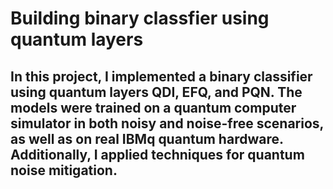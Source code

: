 # Building binary classfier using quantum layers
## In this project, I implemented a binary classifier using quantum layers QDI, EFQ, and PQN. The models were trained on a quantum computer simulator in both noisy and noise-free scenarios, as well as on real IBMq quantum hardware. Additionally, I applied techniques for quantum noise mitigation.
